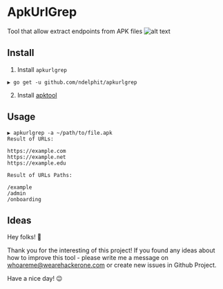 # ApkUrlGrep
Tool that allow extract endpoints from APK files
![alt text](https://i.ibb.co/V3nFRwJ/image-2020-05-06-21-30-30.png)

## Install
1) Install `apkurlgrep`
```
▶ go get -u github.com/ndelphit/apkurlgrep
```
2) Install [apktool](https://ibotpeaches.github.io/Apktool/install/)


## Usage


```
▶ apkurlgrep -a ~/path/to/file.apk
Result of URLs:

https://example.com
https://example.net
https://example.edu

Result of URLs Paths:

/example
/admin
/onboarding
```
## Ideas
Hey folks! 🙂

Thank you for the interesting of this project! If you found any ideas about how to improve this tool - please write me a message on whoareme@wearehackerone.com or create new issues in Github Project.

Have a nice day! 😉
